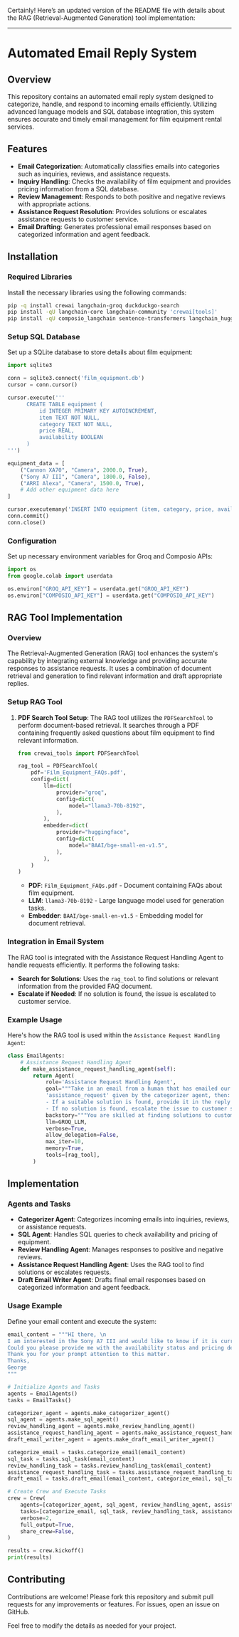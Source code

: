 Certainly! Here’s an updated version of the README file with details about the RAG (Retrieval-Augmented Generation) tool implementation:

---

# Automated Email Reply System

## Overview

This repository contains an automated email reply system designed to categorize, handle, and respond to incoming emails efficiently. Utilizing advanced language models and SQL database integration, this system ensures accurate and timely email management for film equipment rental services.

## Features

- **Email Categorization**: Automatically classifies emails into categories such as inquiries, reviews, and assistance requests.
- **Inquiry Handling**: Checks the availability of film equipment and provides pricing information from a SQL database.
- **Review Management**: Responds to both positive and negative reviews with appropriate actions.
- **Assistance Request Resolution**: Provides solutions or escalates assistance requests to customer service.
- **Email Drafting**: Generates professional email responses based on categorized information and agent feedback.

## Installation

### Required Libraries

Install the necessary libraries using the following commands:

```bash
pip -q install crewai langchain-groq duckduckgo-search
pip install -qU langchain-core langchain-community 'crewai[tools]'
pip install -qU composio_langchain sentence-transformers langchain_huggingface
```

### Setup SQL Database

Set up a SQLite database to store details about film equipment:

```python
import sqlite3

conn = sqlite3.connect('film_equipment.db')
cursor = conn.cursor()

cursor.execute('''
      CREATE TABLE equipment (
          id INTEGER PRIMARY KEY AUTOINCREMENT,
          item TEXT NOT NULL,
          category TEXT NOT NULL,
          price REAL,
          availability BOOLEAN
      )
''')

equipment_data = [
    ("Cannon XA70", "Camera", 2000.0, True),
    ("Sony A7 III", "Camera", 1800.0, False),
    ("ARRI Alexa", "Camera", 1500.0, True),
    # Add other equipment data here
]

cursor.executemany('INSERT INTO equipment (item, category, price, availability) VALUES (?, ?, ?, ?)', equipment_data)
conn.commit()
conn.close()
```

### Configuration

Set up necessary environment variables for Groq and Composio APIs:

```python
import os
from google.colab import userdata

os.environ["GROQ_API_KEY"] = userdata.get("GROQ_API_KEY")
os.environ["COMPOSIO_API_KEY"] = userdata.get("COMPOSIO_API_KEY")
```

## RAG Tool Implementation

### Overview

The Retrieval-Augmented Generation (RAG) tool enhances the system's capability by integrating external knowledge and providing accurate responses to assistance requests. It uses a combination of document retrieval and generation to find relevant information and draft appropriate replies.

### Setup RAG Tool

1. **PDF Search Tool Setup**:
   The RAG tool utilizes the `PDFSearchTool` to perform document-based retrieval. It searches through a PDF containing frequently asked questions about film equipment to find relevant information.

   ```python
   from crewai_tools import PDFSearchTool

   rag_tool = PDFSearchTool(
       pdf='Film_Equipment_FAQs.pdf',
       config=dict(
           llm=dict(
               provider="groq",
               config=dict(
                   model="llama3-70b-8192",
               ),
           ),
           embedder=dict(
               provider="huggingface",
               config=dict(
                   model="BAAI/bge-small-en-v1.5",
               ),
           ),
       )
   )
   ```

   - **PDF**: `Film_Equipment_FAQs.pdf` - Document containing FAQs about film equipment.
   - **LLM**: `llama3-70b-8192` - Large language model used for generation tasks.
   - **Embedder**: `BAAI/bge-small-en-v1.5` - Embedding model for document retrieval.

### Integration in Email System

The RAG tool is integrated with the Assistance Request Handling Agent to handle requests efficiently. It performs the following tasks:

- **Search for Solutions**: Uses the `rag_tool` to find solutions or relevant information from the provided FAQ document.
- **Escalate if Needed**: If no solution is found, the issue is escalated to customer service.

### Example Usage

Here's how the RAG tool is used within the `Assistance Request Handling Agent`:

```python
class EmailAgents:
    # Assistance Request Handling Agent
    def make_assistance_request_handling_agent(self):
        return Agent(
            role='Assistance Request Handling Agent',
            goal="""Take in an email from a human that has emailed our company email address with an assistance request. The category \
            'assistance_request' given by the categorizer agent, then:
            - If a suitable solution is found, provide it in the reply without referencing the search process or any internal documents.
            - If no solution is found, escalate the issue to customer service.""",
            backstory="""You are skilled at finding solutions to customer issues or escalating them to ensure resolution.""",
            llm=GROQ_LLM,
            verbose=True,
            allow_delegation=False,
            max_iter=10,
            memory=True,
            tools=[rag_tool],
        )
```

## Implementation

### Agents and Tasks

- **Categorizer Agent**: Categorizes incoming emails into inquiries, reviews, or assistance requests.
- **SQL Agent**: Handles SQL queries to check availability and pricing of equipment.
- **Review Handling Agent**: Manages responses to positive and negative reviews.
- **Assistance Request Handling Agent**: Uses the RAG tool to find solutions or escalates requests.
- **Draft Email Writer Agent**: Drafts final email responses based on categorized information and agent feedback.

### Usage Example

Define your email content and execute the system:

```python
email_content = """HI there, \n
I am interested in the Sony A7 III and would like to know if it is currently in stock.\n
Could you please provide me with the availability status and pricing details? \n
Thank you for your prompt attention to this matter.
Thanks,
George
"""

# Initialize Agents and Tasks
agents = EmailAgents()
tasks = EmailTasks()

categorizer_agent = agents.make_categorizer_agent()
sql_agent = agents.make_sql_agent()
review_handling_agent = agents.make_review_handling_agent()
assistance_request_handling_agent = agents.make_assistance_request_handling_agent()
draft_email_writer_agent = agents.make_draft_email_writer_agent()

categorize_email = tasks.categorize_email(email_content)
sql_task = tasks.sql_task(email_content)
review_handling_task = tasks.review_handling_task(email_content)
assistance_request_handling_task = tasks.assistance_request_handling_task(email_content)
draft_email = tasks.draft_email(email_content, categorize_email, sql_task, review_handling_task, assistance_request_handling_task)

# Create Crew and Execute Tasks
crew = Crew(
    agents=[categorizer_agent, sql_agent, review_handling_agent, assistance_request_handling_agent, draft_email_writer_agent],
    tasks=[categorize_email, sql_task, review_handling_task, assistance_request_handling_task, draft_email],
    verbose=2,
    full_output=True,
    share_crew=False,
)

results = crew.kickoff()
print(results)
```

## Contributing

Contributions are welcome! Please fork this repository and submit pull requests for any improvements or features. For issues, open an issue on GitHub.

Feel free to modify the details as needed for your project.
